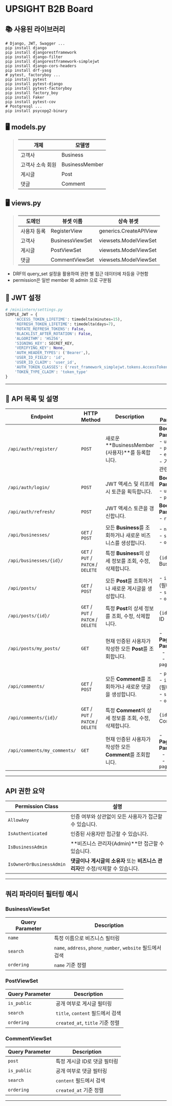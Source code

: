 # UPSIGHT B2B Board

## 📚 사용된 라이브러리

```shell
# Django, JWT, Swagger ...
pip install django
pip install djangorestframework
pip install django-filter
pip install djangorestframework-simplejwt
pip install django-cors-headers
pip install drf-yasg
# pytest, factoryboy ...
pip install pytest
pip install pytest-django
pip install pytest-factoryboy
pip install factory_boy
pip install Faker
pip install pytest-cov
# Postgresql ...
pip install psycopg2-binary
```

## 🖥️ models.py

> | 개체             | 모델명         |
> | ---------------- | -------------- |
> | 고객사           | Business       |
> | 고객사 소속 회원 | BusinessMember |
> | 게시글           | Post           |
> | 댓글             | Comment        |

## 🖥️ views.py

> | 도메인      | 뷰셋 이름       | 상속 뷰셋              |
> | ----------- | --------------- | ---------------------- |
> | 사용자 등록 | RegisterView    | generics.CreateAPIView |
> | 고객사      | BusinessViewSet | viewsets.ModelViewSet  |
> | 게시글      | PostViewSet     | viewsets.ModelViewSet  |
> | 댓글        | CommentViewSet  | viewsets.ModelViewSet  |

-   DRF의 query_set 설정을 활용하여 권한 별 접근 데이터에 차등을 구현함
-   permission은 일반 member 와 admin 으로 구분됨

## 👥 JWT 설정

```python
# /miniintern/settings.py
SIMPLE_JWT = {
    'ACCESS_TOKEN_LIFETIME': timedelta(minutes=15),
    'REFRESH_TOKEN_LIFETIME': timedelta(days=7),
    'ROTATE_REFRESH_TOKENS': False,
    'BLACKLIST_AFTER_ROTATION': False,
    'ALGORITHM': 'HS256',
    'SIGNING_KEY': SECRET_KEY,
    'VERIFYING_KEY': None,
    'AUTH_HEADER_TYPES': ('Bearer',),
    'USER_ID_FIELD': 'id',
    'USER_ID_CLAIM': 'user_id',
    'AUTH_TOKEN_CLASSES': ('rest_framework_simplejwt.tokens.AccessToken',),
    'TOKEN_TYPE_CLAIM': 'token_type'
}
```

---

## 📜 **API 목록 및 설명**

| **Endpoint**                 | **HTTP Method**                    | **Description**                                              | **Query Parameters**                                                                                   | **Permissions**                       | **View**                     |
| ---------------------------- | ---------------------------------- | ------------------------------------------------------------ | ------------------------------------------------------------------------------------------------------ | ------------------------------------- | ---------------------------- |
| `/api/auth/register/`        | `POST`                             | 새로운 **BusinessMember (사용자)**를 등록합니다.             | **Body Parameters:** <br> - `username` <br> - `password` <br> - `email` <br> - 기타 사용자 관련 필드들 | `AllowAny`                            | `RegisterView`               |
| `/api/auth/login/`           | `POST`                             | JWT 액세스 및 리프레시 토큰을 획득합니다.                    | **Body Parameters:** <br> - `username` <br> - `password`                                               | `AllowAny`                            | `TokenObtainPairView`        |
| `/api/auth/refresh/`         | `POST`                             | JWT 액세스 토큰을 갱신합니다.                                | **Body Parameters:** <br> - `refresh`                                                                  | `AllowAny`                            | `TokenRefreshView`           |
| `/api/businesses/`           | `GET` / `POST`                     | 모든 **Business**를 조회하거나 새로운 비즈니스를 생성합니다. | - `name` (필터) <br> - `search` <br> - `ordering`                                                      | `IsAuthenticated` & `IsBusinessAdmin` | `BusinessViewSet`            |
| `/api/businesses/{id}/`      | `GET` / `PUT` / `PATCH` / `DELETE` | 특정 **Business**의 상세 정보를 조회, 수정, 삭제합니다.      | `{id}`: Business ID                                                                                    | `IsAuthenticated` & `IsBusinessAdmin` | `BusinessViewSet`            |
| `/api/posts/`                | `GET` / `POST`                     | 모든 **Post**를 조회하거나 새로운 게시글을 생성합니다.       | - `is_public` (필터) <br> - `search` <br> - `ordering`                                                 | `IsAuthenticated`                     | `PostViewSet`                |
| `/api/posts/{id}/`           | `GET` / `PUT` / `PATCH` / `DELETE` | 특정 **Post**의 상세 정보를 조회, 수정, 삭제합니다.          | `{id}`: Post ID                                                                                        | `IsOwnerOrBusinessAdmin`              | `PostViewSet`                |
| `/api/posts/my_posts/`       | `GET`                              | 현재 인증된 사용자가 작성한 모든 **Post**를 조회합니다.      | - **Pagination Parameters:** <br> &nbsp;&nbsp;- `page` <br> &nbsp;&nbsp;- `page_size`                  | `IsAuthenticated`                     | `PostViewSet.my_posts`       |
| `/api/comments/`             | `GET` / `POST`                     | 모든 **Comment**를 조회하거나 새로운 댓글을 생성합니다.      | - `post` (필터) <br> - `is_public` (필터) <br> - `search` <br> - `ordering`                            | `IsAuthenticated`                     | `CommentViewSet`             |
| `/api/comments/{id}/`        | `GET` / `PUT` / `PATCH` / `DELETE` | 특정 **Comment**의 상세 정보를 조회, 수정, 삭제합니다.       | `{id}`: Comment ID                                                                                     | `IsOwnerOrBusinessAdmin`              | `CommentViewSet`             |
| `/api/comments/my_comments/` | `GET`                              | 현재 인증된 사용자가 작성한 모든 **Comment**를 조회합니다.   | - **Pagination Parameters:** <br> &nbsp;&nbsp;- `page` <br> &nbsp;&nbsp;- `page_size`                  | `IsAuthenticated`                     | `CommentViewSet.my_comments` |

---

## **API 권한 요약**

| **Permission Class**     | **설명**                                                                         |
| ------------------------ | -------------------------------------------------------------------------------- |
| `AllowAny`               | 인증 여부와 상관없이 모든 사용자가 접근할 수 있습니다.                           |
| `IsAuthenticated`        | 인증된 사용자만 접근할 수 있습니다.                                              |
| `IsBusinessAdmin`        | **비즈니스 관리자(Admin)**만 접근할 수 있습니다.                                 |
| `IsOwnerOrBusinessAdmin` | **댓글이나 게시글의 소유자** 또는 **비즈니스 관리자**만 수정/삭제할 수 있습니다. |

---

## **쿼리 파라미터 필터링 예시**

### **BusinessViewSet**

| **Query Parameter** | **Description**                                            |
| ------------------- | ---------------------------------------------------------- |
| `name`              | 특정 이름으로 비즈니스 필터링                              |
| `search`            | `name`, `address`, `phone_number`, `website` 필드에서 검색 |
| `ordering`          | `name` 기준 정렬                                           |

### **PostViewSet**

| **Query Parameter** | **Description**                  |
| ------------------- | -------------------------------- |
| `is_public`         | 공개 여부로 게시글 필터링        |
| `search`            | `title`, `content` 필드에서 검색 |
| `ordering`          | `created_at`, `title` 기준 정렬  |

### **CommentViewSet**

| **Query Parameter** | **Description**              |
| ------------------- | ---------------------------- |
| `post`              | 특정 게시글 ID로 댓글 필터링 |
| `is_public`         | 공개 여부로 댓글 필터링      |
| `search`            | `content` 필드에서 검색      |
| `ordering`          | `created_at` 기준 정렬       |

---
